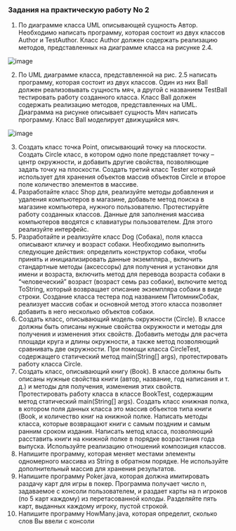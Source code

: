 ### Задания на практическую работу No 2
1. По диаграмме класса UML описывающей сущность Автор. Необходимо написать программу, которая состоит из двух классов Author и TestAuthor. Класс Author должен содержать реализацию методов, представленных на диаграмме класса на рисунке 2.4.

![image](https://github.com/ivbo01/java/assets/144561607/89eb75f1-1acb-4b4f-a8e8-b2c6bd35877a)

2. По UML диаграмме класса, представленной на рис. 2.5 написать программу, которая состоит из двух классов. Один из них Ball должен реализовывать сущность мяч, а другой с названием TestBall тестировать работу созданного класса. Класс Ball должен содержать реализацию методов, представленных на UML. Диаграмма на рисунке описывает сущность Мяч написать программу. Класс Ball моделирует движущийся мяч.

![image](https://github.com/voron5096/java/assets/70198995/98257933-666a-48a2-a103-d1dbfec0be10)

3. Создать класс точка Point, описывающий точку на плоскости. Создать Circle класс, в котором одно поле представляет точку – центр окружности, и добавить другие свойства, позволяющие задать точку на плоскости. Создать третий класс Tester который использует для хранения объектов массив объектов Circle и второе поле количество элементов в массиве.
4. Разработайте класс Shop для, реализуйте методы добавления и удаления компьютеров в магазине, добавьте метод поиска в магазине компьютера, нужного пользователю. Протестируйте работу созданных классов. Данные для заполнения массива компьютеров вводятся с клавиатуры пользователем. Для этого реализуйте интерфейс.
5. Разработайте и реализуйте класс Dog (Собака), поля класса описывают кличку и возраст собаки. Необходимо выполнить следующие действия: определить конструктор собаки, чтобы принять и инициализировать данные экземпляра., включить стандартные методы (аксессоры) для получения и установки для имени и возраста, включить метод для перевода возраста собаки в “человеческий” возраст (возраст семь раз собаки), включите метод ToString, который возвращает описание экземпляра собаки в виде строки. Создание класса тестера под названием ПитомникСобак, реализует массив собак и основной метод этого класса позволяет добавить в него несколько объектов собаки.
6. Создать класс, описывающий модель окружности (Circle). В классе должны быть описаны нужные свойства окружности и методы для получения и изменения этих свойств. Добавить методы для расчета площади круга и длины окружности, а также метод позволяющий сравнивать две окружности. При помощи класса CircleTest, содержащего статический метод main(String[] args), протестировать работу класcа Circle.
7. Создать класс, описывающий книгу (Book). В классе должны быть описаны нужные свойства книги (автор, название, год написания и т. д.) и методы для получения, изменения этих свойств. Протестировать работу класса в классе BookTest, содержащим метод статический main(String[] args). Создать класс книжная полка, в котором поля данных класса это массив объектов типа книги (Book, и количество книг на книжной полке. Написать методы класса, которые возвращают книги с самым поздним и самым ранним сроком издания. Написать метод класса, позволяющий расставить книги на книжной полке в порядке возрастания года выпуска. Используйте реализацию отношений композиция классов.
8. Напишите программу, которая меняет местами элементы одномерного массива из String в обратном порядке. Не используйте дополнительный массив для хранения результатов.
9. Напишите программу Poker.java, которая должна имитировать раздачу карт для игры в покер. Программа получает число n, задаваемое с консоли пользователем, и раздает карты на n игроков (по 5 карт каждому) из перетасованной колоды. Разделяйте пять карт, выданных каждому игроку, пустой строкой.
10. Напишите программу HowMany.java, которая определит, сколько слов Вы ввели с консоли
